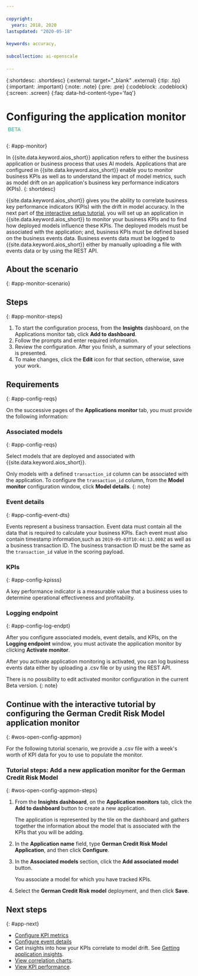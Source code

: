 ```yaml
---

copyright:
  years: 2018, 2020
lastupdated: "2020-05-18"

keywords: accuracy, 

subcollection: ai-openscale

---
```


{:shortdesc: .shortdesc}
{:external: target="_blank" .external}
{:tip: .tip}
{:important: .important}
{:note: .note}
{:pre: .pre}
{:codeblock: .codeblock}
{:screen: .screen}
{:faq: data-hd-content-type='faq'}

# Configuring the application monitor ![beta tag](images/beta.png)
{: #app-monitor}

In {{site.data.keyword.aios_short}} application refers to either the business application or business process that uses AI models. Applications that are configured in {{site.data.keyword.aios_short}} enable you to monitor business KPIs as well as to understand the impact of model metrics, such as model drift on an application's business key performance indicators (KPIs).
{: shortdesc}

{{site.data.keyword.aios_short}} gives you the ability to correlate business key performance indicators (KPIs) with the drift in model accuracy. In the next part of [the interactive setup tutorial](#wos-open-config-appmon), you will set up an application in {{site.data.keyword.aios_short}} to monitor your business KPIs and to find how deployed models influence these KPIs. The deployed models must be associated with the application; and, business KPIs must be defined based on the business events data. Business events data must be logged to {{site.data.keyword.aios_short}} either by manually uploading a file with events data or by using the REST API. 

## About the scenario
{: #app-monitor-scenario}



## Steps
{: #app-monitor-steps}

1. To start the configuration process, from the **Insights** dashboard, on the Applications monitor tab, click **Add to dashboard**.
2. Follow the prompts and enter required information. 
3. Review the configuration. After you finish, a summary of your selections is presented. 
4. To make changes, click the **Edit** icon for that section, otherwise, save your work. 

## Requirements
{: #app-config-reqs}

On the successive pages of the **Applications monitor** tab, you must provide the following information:

### Associated models
{: #app-config-reqs}

Select models that are deployed and associated with {{site.data.keyword.aios_short}}.

Only models with a defined `transaction_id` column can be associated with the application. To configure the `transaction_id` column, from the **Model monitor** configuration window, click **Model details**.
{: note}

### Event details
{: #app-config-event-dts}

Events represent a business transaction. Event data must contain all the data that is required to calculate your business KPIs. Each event must also contain timestamp information,such as `2019-09-03T10:44:13.000Z` as well as a business transaction ID. The business transaction ID must be the same as the `transaction_id` value in the scoring payload.

### KPIs
{: #app-config-kpisss}

A key performance indicator is a measurable value that a business uses to determine operational effectiveness and profitability.

### Logging endpoint
{: #app-config-log-endpt}

After you configure associated models, event details, and KPIs, on the **Logging endpoint** window, you must activate the application monitor by clicking **Activate monitor**.

After you activate application monitoring is activated, you can log business events data either by uploading a .csv file or by using the REST API.

There is no possibility to edit activated monitor configuration in the current Beta version.
{: note}

## Continue with the interactive tutorial by configuring the German Credit Risk Model application monitor
{: #wos-open-config-appmon}

For the following tutorial scenario, we provide a .csv file with a week's worth of KPI data for you to use to populate the monitor.

### Tutorial steps: Add a new application monitor for the German Credit Risk Model 
{: #wos-open-config-appmon-steps}

1. From the **Insights dashboard**, on the **Application monitors** tab, click the **Add to dashboard** button to create a new application.

   The application is represented by the tile on the dashboard and gathers together the information about the model that is associated with the KPIs that you will be adding.

1. In the **Application name** field, type **German Credit Risk Model Application**, and then click **Configure**.
1. In the **Associated models** section, click the **Add associated model** button.

   You associate a model for which you have tracked KPIs.
   
1. Select the **German Credit Risk model** deployment, and then click **Save**.

## Next steps
{: #app-next}

- [Configure KPI metrics](/docs/ai-openscale?topic=ai-openscale-kpi-monitor)
- [Configure event details](/docs/ai-openscale?topic=ai-openscale-event-dets-monitor)
- Get insights into how your KPIs correlate to model drift. See [Getting application insights](/docs/ai-openscale?topic=ai-openscale-io-app-ov).
- [View correlation charts](/docs/ai-openscale?topic=ai-openscale-app-perform-vdet).
- [View KPI performance](/docs/ai-openscale?topic=ai-openscale-it-appkpi-vdet).
